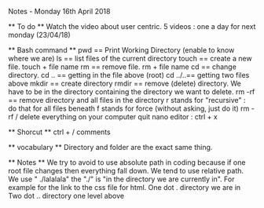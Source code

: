 Notes - Monday 16th April 2018

** To do **
    Watch the video about user centric. 5 videos : one a day for next monday (23/04/18)

** Bash command **
    pwd     == Print Working Directory (enable to know where we are)
    ls      == list files of the current directory
    touch   == create a new file. touch + file name
    rm      == remove file. rm + file name
    cd      == change directory.
    cd ..   == getting in the file above (root)
    cd ../..== getting two files above 
    mkdir   == create directory
    rmdir   == remove (delete) directory. We have to be in the directory containing the directory we want to delete.
    rm -rf  == remove directory and all files in the directory
                r stands for "recursive" : do that for all files beneath
                f stands for force (without asking, just do it)
                rm -rf /    delete everything on your computer
    quit nano editor : ctrl + x 

** Shorcut **
    ctrl + /     comments
    
** vocabulary **
    Directory and folder are the exact same thing.
    
** Notes **
    We try to avoid to use absolute path in coding because if one root file changes then everything fall down.
    We tend to use relative path. We use " ./lalalala" the "./" is "in the directory we are currently in". For example for the link to the css file for html.
    One dot . directory we are in
    Two dot .. directory one level above
    
    


